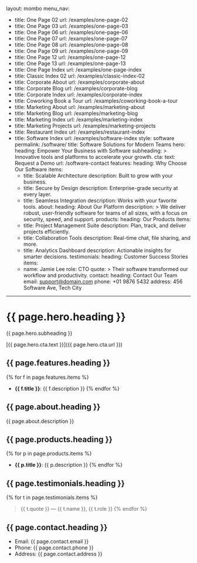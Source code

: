 layout: mombo
menu_nav:
  - title: One Page 02
    url: /examples/one-page-02
  - title: One Page 03
    url: /examples/one-page-03
  - title: One Page 06
    url: /examples/one-page-06
  - title: One Page 07
    url: /examples/one-page-07
  - title: One Page 08
    url: /examples/one-page-08
  - title: One Page 09
    url: /examples/one-page-09
  - title: One Page 12
    url: /examples/one-page-12
  - title: One Page 13
    url: /examples/one-page-13
  - title: One Page Index
    url: /examples/one-page-index
  - title: Classic Index 02
    url: /examples/classic-index-02
  - title: Corporate About
    url: /examples/corporate-about
  - title: Corporate Blog
    url: /examples/corporate-blog
  - title: Corporate Index
    url: /examples/corporate-index
  - title: Coworking Book a Tour
    url: /examples/coworking-book-a-tour
  - title: Marketing About
    url: /examples/marketing-about
  - title: Marketing Blog
    url: /examples/marketing-blog
  - title: Marketing Index
    url: /examples/marketing-index
  - title: Marketing Projects
    url: /examples/marketing-projects
  - title: Restaurant Index
    url: /examples/restaurant-index
  - title: Software Index
    url: /examples/software-index
style: software
permalink: /software/
title: Software Solutions for Modern Teams
hero:
  heading: Empower Your Business with Software
  subheading: >
    Innovative tools and platforms to accelerate your growth.
  cta:
    text: Request a Demo
    url: /software-contact
features:
  heading: Why Choose Our Software
  items:
    - title: Scalable Architecture
      description: Built to grow with your business.
    - title: Secure by Design
      description: Enterprise-grade security at every layer.
    - title: Seamless Integration
      description: Works with your favorite tools.
about:
  heading: About Our Platform
  description: >
    We deliver robust, user-friendly software for teams of all sizes, with a focus on security, speed, and support.
products:
  heading: Our Products
  items:
    - title: Project Management Suite
      description: Plan, track, and deliver projects efficiently.
    - title: Collaboration Tools
      description: Real-time chat, file sharing, and more.
    - title: Analytics Dashboard
      description: Actionable insights for smarter decisions.
testimonials:
  heading: Customer Success Stories
  items:
    - name: Jamie Lee
      role: CTO
      quote: >
        Their software transformed our workflow and productivity.
contact:
  heading: Contact Our Team
  email: support@domain.com
  phone: +01 9876 5432
  address: 456 Software Ave, Tech City
---

# {{ page.hero.heading }}

{{ page.hero.subheading }}

[{{ page.hero.cta.text }}]({{ page.hero.cta.url }})

## {{ page.features.heading }}

{% for f in page.features.items %}
- **{{ f.title }}**: {{ f.description }}
{% endfor %}

## {{ page.about.heading }}

{{ page.about.description }}

## {{ page.products.heading }}

{% for p in page.products.items %}
- **{{ p.title }}**: {{ p.description }}
{% endfor %}

## {{ page.testimonials.heading }}

{% for t in page.testimonials.items %}
> {{ t.quote }}
> — {{ t.name }}, {{ t.role }}
{% endfor %}

## {{ page.contact.heading }}

- Email: {{ page.contact.email }}
- Phone: {{ page.contact.phone }}
- Address: {{ page.contact.address }}

